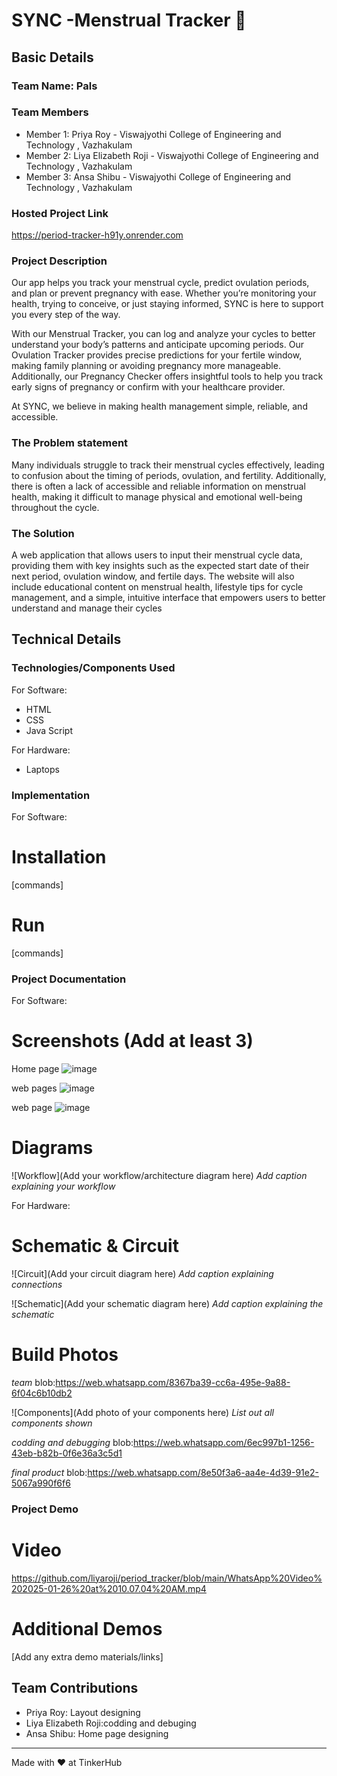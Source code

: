 
# SYNC -Menstrual Tracker 🎯


## Basic Details
### Team Name: Pals


### Team Members
- Member 1: Priya Roy - Viswajyothi College of Engineering and Technology , Vazhakulam
- Member 2: Liya Elizabeth Roji - Viswajyothi College of Engineering and Technology , Vazhakulam
- Member 3: Ansa Shibu - Viswajyothi College of Engineering and Technology , Vazhakulam

### Hosted Project Link
https://period-tracker-h91y.onrender.com

### Project Description
Our app helps you track your menstrual cycle, predict ovulation periods, and plan or prevent pregnancy with ease. Whether you’re monitoring your health, trying to conceive, or just staying informed, SYNC is here to support you every step of the way.

With our Menstrual Tracker, you can log and analyze your cycles to better understand your body’s patterns and anticipate upcoming periods. Our Ovulation Tracker provides precise predictions for your fertile window, making family planning or avoiding pregnancy more manageable. Additionally, our Pregnancy Checker offers insightful tools to help you track early signs of pregnancy or confirm with your healthcare provider.

At SYNC, we believe in making health management simple, reliable, and accessible.

### The Problem statement
Many individuals struggle to track their menstrual cycles effectively, leading to confusion about the timing of periods, ovulation, and fertility. Additionally, there is often a lack of accessible and reliable information on menstrual health, making it difficult to manage physical and emotional well-being throughout the cycle.

### The Solution
 A web application that allows users to input their menstrual cycle data, providing them with key insights such as the expected start date of their next period, ovulation window, and fertile days. The website will also include educational content on menstrual health, lifestyle tips for cycle management, and a simple, intuitive interface that empowers users to better understand and manage their cycles

## Technical Details
### Technologies/Components Used
For Software:
- HTML
- CSS
- Java Script

For Hardware:
- Laptops


### Implementation
For Software:
# Installation
[commands]

# Run
[commands]

### Project Documentation
For Software:

# Screenshots (Add at least 3)
Home page
![image](https://github.com/user-attachments/assets/68780486-b688-41e7-b16d-c014f5413a6c)


web pages 
![image](https://github.com/user-attachments/assets/e44d556c-79c8-46df-80d9-084cb789b19f)

web page
![image](https://github.com/user-attachments/assets/8d5628db-ec60-4a39-a66f-1af39e5edb2c)


# Diagrams
![Workflow](Add your workflow/architecture diagram here)
*Add caption explaining your workflow*

For Hardware:

# Schematic & Circuit
![Circuit](Add your circuit diagram here)
*Add caption explaining connections*

![Schematic](Add your schematic diagram here)
*Add caption explaining the schematic*

# Build Photos
*team*
blob:https://web.whatsapp.com/8367ba39-cc6a-495e-9a88-6f04c6b10db2


![Components](Add photo of your components here)
*List out all components shown*

*codding and debugging*
blob:https://web.whatsapp.com/6ec997b1-1256-43eb-b82b-0f6e36a3c5d1

*final product*
blob:https://web.whatsapp.com/8e50f3a6-aa4e-4d39-91e2-5067a990f6f6

### Project Demo
# Video
https://github.com/liyaroji/period_tracker/blob/main/WhatsApp%20Video%202025-01-26%20at%2010.07.04%20AM.mp4

# Additional Demos
[Add any extra demo materials/links]

## Team Contributions
- Priya Roy: Layout designing
- Liya Elizabeth Roji:codding and debuging
- Ansa Shibu: Home page designing

---
Made with ❤️ at TinkerHub
